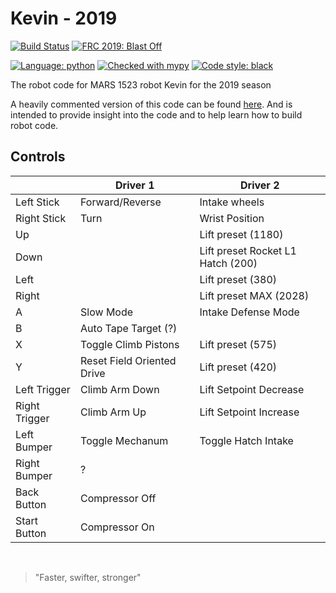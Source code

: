# Kevin - 2019

[![Build Status](https://travis-ci.com/Mars1523/Kevin.svg?token=9wnZ4P5zqisSKzJ5PbWZ&branch=master)](https://travis-ci.org/Mars1523/Kevin)
[![FRC 2019: Blast Off](https://img.shields.io/badge/FRC-2019%20|%20Blast%20Off-black.svg)](https://www.firstinspires.org/robotics/frc/)

[![Language: python](https://img.shields.io/badge/Language-Python-3572a5.svg)](https://www.python.org/)
[![Checked with mypy](https://img.shields.io/badge/mypy-checked-2a6db2.svg)](http://mypy-lang.org/)
[![Code style: black](https://img.shields.io/badge/code%20style-black-000000.svg)](https://github.com/ambv/black)

The robot code for MARS 1523 robot Kevin for the 2019 season

A heavily commented version of this code can be found [here](https://github.com/Mars1523/Kevin/tree/doc).
And is intended to provide insight into the code and to help learn how to build
robot code.


## Controls
|               | Driver 1                   | Driver 2                          |
|---------------|----------------------------|-----------------------------------|
| Left Stick    | Forward/Reverse            | Intake wheels                     |
| Right Stick   | Turn                       | Wrist Position                    |
| Up            |                            | Lift preset (1180)                |
| Down          |                            | Lift preset Rocket L1 Hatch (200) |
| Left          |                            | Lift preset (380)                 |
| Right         |                            | Lift preset MAX (2028)            |
| A             | Slow Mode                  | Intake Defense Mode               |
| B             | Auto Tape Target (?)       |                                   |
| X             | Toggle Climb Pistons       | Lift preset (575)                 |
| Y             | Reset Field Oriented Drive | Lift preset (420)                 |
| Left Trigger  | Climb Arm Down             | Lift Setpoint Decrease            |
| Right Trigger | Climb Arm Up               | Lift Setpoint Increase            |
| Left Bumper   | Toggle Mechanum            | Toggle Hatch Intake               |
| Right Bumper  | ?                          |                                   |
| Back Button   | Compressor Off             |                                   |
| Start Button  | Compressor On              |                                   |

<br>

> "Faster, swifter, stronger"
